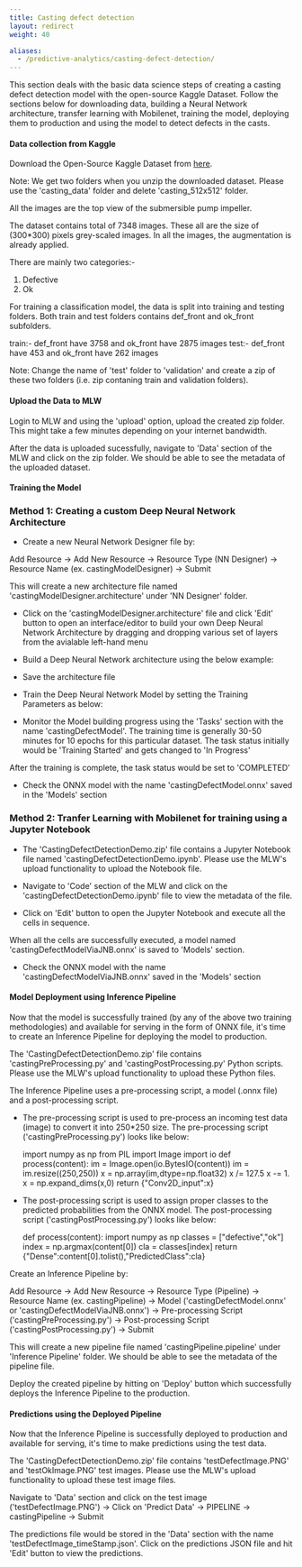 ```yaml
---
title: Casting defect detection
layout: redirect
weight: 40

aliases:
  - /predictive-analytics/casting-defect-detection/
---
```


This section deals with the basic data science steps of creating a casting defect detection model with the open-source Kaggle Dataset. Follow the sections below for downloading data, building a Neural Network architecture, transfer learning with Mobilenet, training the model, deploying them to production and using the model to detect defects in the casts. 


#### Data collection from Kaggle

Download the Open-Source Kaggle Dataset from [here](https://www.kaggle.com/ravirajsinh45/real-life-industrial-dataset-of-casting-product).

Note: We get two folders when you unzip the downloaded dataset. Please use the 'casting_data' folder and delete 'casting_512x512' folder.

All the images are the top view of the submersible pump impeller.

The dataset contains total of 7348 images. These all are the size of (300*300) pixels grey-scaled images. In all the images, the augmentation is already applied. 

There are mainly two categories:-
1) Defective
2) Ok

For training a classification model, the data is split into training and testing folders. Both train and test folders contains def_front and ok_front subfolders.

train:- def_front have 3758 and ok_front have 2875 images
test:- def_front have 453 and ok_front have 262 images

Note: Change the name of 'test' folder to 'validation' and create a zip of these two folders (i.e. zip contaning train and validation folders). 


#### Upload the Data to MLW

Login to MLW and using the 'upload' option, upload the created zip folder. This might take a few minutes depending on your internet bandwidth.

After the data is uploaded sucessfully, navigate to 'Data' section of the MLW and click on the zip folder. We should be able to see the metadata of the uploaded dataset.


#### Training the Model

### Method 1: Creating a custom Deep Neural Network Architecture  

* Create a new Neural Network Designer file by:

Add Resource -> Add New Resource -> Resource Type (NN Designer) -> Resource Name (ex. castingModelDesigner) -> Submit

This will create a new architecture file named 'castingModelDesigner.architecture' under 'NN Designer' folder.

* Click on the 'castingModelDesigner.architecture' file and click 'Edit' button to open an interface/editor to build your own Deep Neural Network Architecture by dragging and dropping various set of layers from the avialable left-hand menu

* Build a Deep Neural Network architecture using the below example:

* Save the architecture file

* Train the Deep Neural Network Model by setting the Training Parameters as below:

* Monitor the Model building progress using the 'Tasks' section with the name 'castingDefectModel'. The training time is generally 30-50 minutes for 10 epochs for this particular dataset. The task status initially would be 'Training Started' and gets changed to 'In Progress'

After the training is complete, the task status would be set to 'COMPLETED'

* Check the ONNX model with the name 'castingDefectModel.onnx' saved in the 'Models' section 

### Method 2: Tranfer Learning with Mobilenet for training using a Jupyter Notebook

* The 'CastingDefectDetectionDemo.zip' file contains a Jupyter Notebook file named 'castingDefectDetectionDemo.ipynb'. Please use the MLW's upload functionality to upload the Notebook file. 

* Navigate to 'Code' section of the MLW and click on the 'castingDefectDetectionDemo.ipynb' file to view the metadata of the file. 

* Click on 'Edit' button to open the Jupyter Notebook and execute all the cells in sequence.

When all the cells are successfully executed, a model named 'castingDefectModelViaJNB.onnx' is saved to 'Models' section.

* Check the ONNX model with the name 'castingDefectModelViaJNB.onnx' saved in the 'Models' section 


#### Model Deployment using Inference Pipeline

Now that the model is successfully trained (by any of the above two training methodologies) and available for serving in the form of ONNX file, it's time to create an Inference Pipeline for deploying the model to production. 

The 'CastingDefectDetectionDemo.zip' file contains 'castingPreProcessing.py' and 'castingPostProcessing.py' Python scripts. Please use the MLW's upload functionality to upload these Python files.

The Inference Pipeline uses a pre-processing script, a model (.onnx file) and a post-processing script.

* The pre-processing script is used to pre-process an incoming test data (image) to convert it into 250*250 size. The pre-processing script ('castingPreProcessing.py') looks like below:

    import numpy as np
    from PIL import Image
    import io
    def process(content):
        im = Image.open(io.BytesIO(content))
        im = im.resize((250,250))
        x = np.array(im,dtype=np.float32)
        x /= 127.5
        x -= 1.
        x = np.expand_dims(x,0)
        return {"Conv2D_input":x}

* The post-processing script is used to assign proper classes to the predicted probabilities from the ONNX model. The post-processing script ('castingPostProcessing.py') looks like below:

    def process(content):
        import numpy as np
        classes = ["defective","ok"]
        index = np.argmax(content[0])
        cla = classes[index]
        return {"Dense":content[0].tolist(),"PredictedClass":cla}

Create an Inference Pipeline by:

Add Resource -> Add New Resource -> Resource Type (Pipeline) -> Resource Name (ex. castingPipeline) -> Model ('castingDefectModel.onnx' or 'castingDefectModelViaJNB.onnx') -> Pre-processing Script ('castingPreProcessing.py') -> Post-processing Script ('castingPostProcessing.py') -> Submit

This will create a new pipeline file named 'castingPipeline.pipeline' under 'Inference Pipeline' folder. We should be able to see the metadata of the pipeline file.

Deploy the created pipeline by hitting on 'Deploy' button which successfully deploys the Inference Pipeline to the production. 


#### Predictions using the Deployed Pipeline

Now that the Inference Pipeline is successfully deployed to production and available for serving, it's time to make predictions using the test data. 

The 'CastingDefectDetectionDemo.zip' file contains 'testDefectImage.PNG' and 'testOkImage.PNG' test images. Please use the MLW's upload functionality to upload these test image files.

Navigate to 'Data' section and click on the test image ('testDefectImage.PNG') -> Click on 'Predict Data' -> PIPELINE -> castingPipeline -> Submit

The predictions file would be stored in the 'Data' section with the name 'testDefectImage_timeStamp.json'. Click on the predictions JSON file and hit 'Edit' button to view the predictions.

